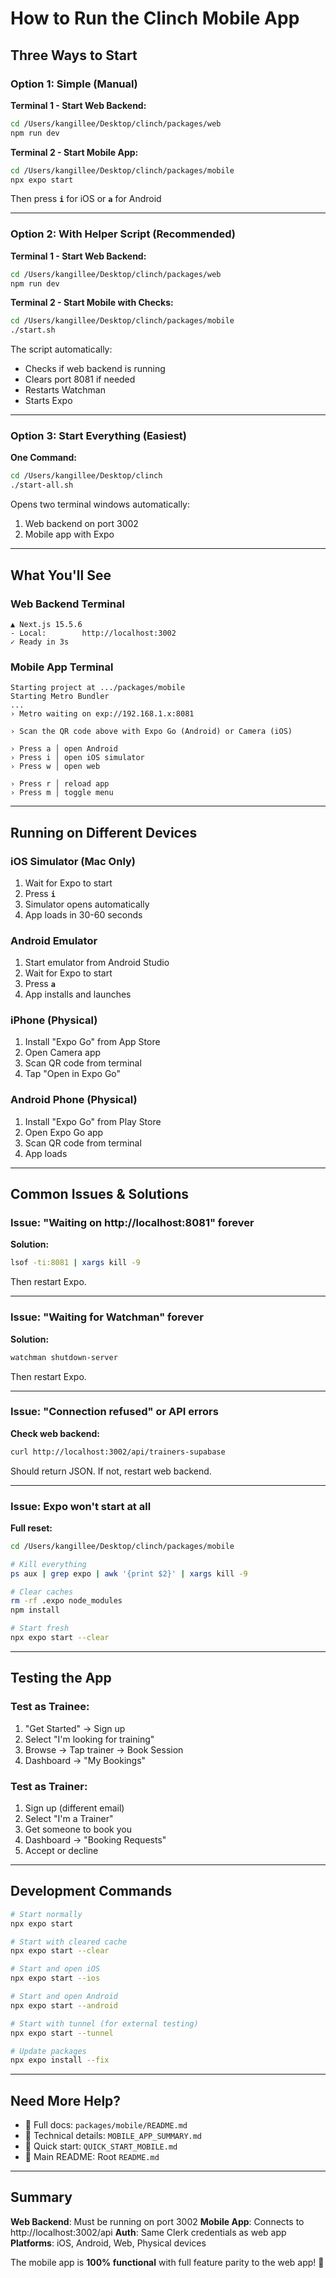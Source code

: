 # How to Run the Clinch Mobile App

## Three Ways to Start

### Option 1: Simple (Manual)

**Terminal 1 - Start Web Backend:**
```bash
cd /Users/kangillee/Desktop/clinch/packages/web
npm run dev
```

**Terminal 2 - Start Mobile App:**
```bash
cd /Users/kangillee/Desktop/clinch/packages/mobile
npx expo start
```

Then press **`i`** for iOS or **`a`** for Android

---

### Option 2: With Helper Script (Recommended)

**Terminal 1 - Start Web Backend:**
```bash
cd /Users/kangillee/Desktop/clinch/packages/web
npm run dev
```

**Terminal 2 - Start Mobile with Checks:**
```bash
cd /Users/kangillee/Desktop/clinch/packages/mobile
./start.sh
```

The script automatically:
- Checks if web backend is running
- Clears port 8081 if needed
- Restarts Watchman
- Starts Expo

---

### Option 3: Start Everything (Easiest)

**One Command:**
```bash
cd /Users/kangillee/Desktop/clinch
./start-all.sh
```

Opens two terminal windows automatically:
1. Web backend on port 3002
2. Mobile app with Expo

---

## What You'll See

### Web Backend Terminal
```
▲ Next.js 15.5.6
- Local:        http://localhost:3002
✓ Ready in 3s
```

### Mobile App Terminal
```
Starting project at .../packages/mobile
Starting Metro Bundler
...
› Metro waiting on exp://192.168.1.x:8081

› Scan the QR code above with Expo Go (Android) or Camera (iOS)

› Press a │ open Android
› Press i │ open iOS simulator
› Press w │ open web

› Press r │ reload app
› Press m │ toggle menu
```

---

## Running on Different Devices

### iOS Simulator (Mac Only)
1. Wait for Expo to start
2. Press **`i`**
3. Simulator opens automatically
4. App loads in 30-60 seconds

### Android Emulator
1. Start emulator from Android Studio
2. Wait for Expo to start
3. Press **`a`**
4. App installs and launches

### iPhone (Physical)
1. Install "Expo Go" from App Store
2. Open Camera app
3. Scan QR code from terminal
4. Tap "Open in Expo Go"

### Android Phone (Physical)
1. Install "Expo Go" from Play Store
2. Open Expo Go app
3. Scan QR code from terminal
4. App loads

---

## Common Issues & Solutions

### Issue: "Waiting on http://localhost:8081" forever

**Solution:**
```bash
lsof -ti:8081 | xargs kill -9
```
Then restart Expo.

---

### Issue: "Waiting for Watchman" forever

**Solution:**
```bash
watchman shutdown-server
```
Then restart Expo.

---

### Issue: "Connection refused" or API errors

**Check web backend:**
```bash
curl http://localhost:3002/api/trainers-supabase
```

Should return JSON. If not, restart web backend.

---

### Issue: Expo won't start at all

**Full reset:**
```bash
cd /Users/kangillee/Desktop/clinch/packages/mobile

# Kill everything
ps aux | grep expo | awk '{print $2}' | xargs kill -9

# Clear caches
rm -rf .expo node_modules
npm install

# Start fresh
npx expo start --clear
```

---

## Testing the App

### Test as Trainee:
1. "Get Started" → Sign up
2. Select "I'm looking for training"
3. Browse → Tap trainer → Book Session
4. Dashboard → "My Bookings"

### Test as Trainer:
1. Sign up (different email)
2. Select "I'm a Trainer"
3. Get someone to book you
4. Dashboard → "Booking Requests"
5. Accept or decline

---

## Development Commands

```bash
# Start normally
npx expo start

# Start with cleared cache
npx expo start --clear

# Start and open iOS
npx expo start --ios

# Start and open Android
npx expo start --android

# Start with tunnel (for external testing)
npx expo start --tunnel

# Update packages
npx expo install --fix
```

---

## Need More Help?

- 📖 Full docs: `packages/mobile/README.md`
- 🔧 Technical details: `MOBILE_APP_SUMMARY.md`
- 🚀 Quick start: `QUICK_START_MOBILE.md`
- 📝 Main README: Root `README.md`

---

## Summary

**Web Backend**: Must be running on port 3002
**Mobile App**: Connects to http://localhost:3002/api
**Auth**: Same Clerk credentials as web app
**Platforms**: iOS, Android, Web, Physical devices

The mobile app is **100% functional** with full feature parity to the web app! 🎉
